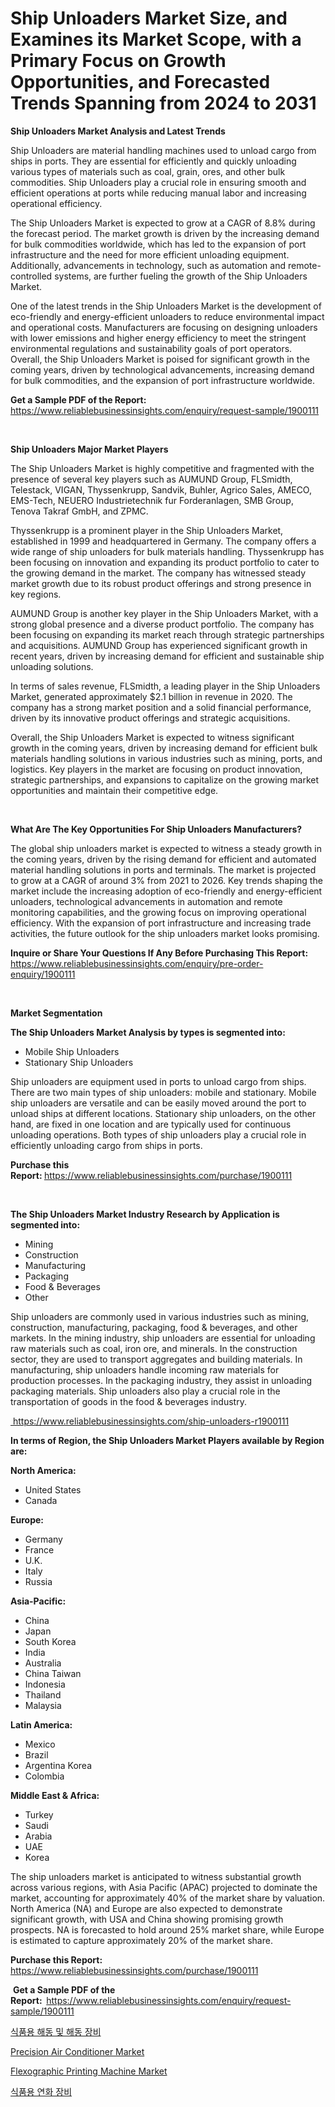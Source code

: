 <p><h1>Ship Unloaders Market Size, and Examines its Market Scope, with a Primary Focus on Growth Opportunities, and Forecasted Trends Spanning from 2024 to 2031</h1></p><p><strong>Ship Unloaders Market Analysis and Latest Trends</strong></p>
<p><p>Ship Unloaders are material handling machines used to unload cargo from ships in ports. They are essential for efficiently and quickly unloading various types of materials such as coal, grain, ores, and other bulk commodities. Ship Unloaders play a crucial role in ensuring smooth and efficient operations at ports while reducing manual labor and increasing operational efficiency.</p><p>The Ship Unloaders Market is expected to grow at a CAGR of 8.8% during the forecast period. The market growth is driven by the increasing demand for bulk commodities worldwide, which has led to the expansion of port infrastructure and the need for more efficient unloading equipment. Additionally, advancements in technology, such as automation and remote-controlled systems, are further fueling the growth of the Ship Unloaders Market.</p><p>One of the latest trends in the Ship Unloaders Market is the development of eco-friendly and energy-efficient unloaders to reduce environmental impact and operational costs. Manufacturers are focusing on designing unloaders with lower emissions and higher energy efficiency to meet the stringent environmental regulations and sustainability goals of port operators. Overall, the Ship Unloaders Market is poised for significant growth in the coming years, driven by technological advancements, increasing demand for bulk commodities, and the expansion of port infrastructure worldwide.</p></p>
<p><strong>Get a Sample PDF of the Report:&nbsp;</strong> <a href="https://www.reliablebusinessinsights.com/enquiry/request-sample/1900111">https://www.reliablebusinessinsights.com/enquiry/request-sample/1900111</a></p>
<p>&nbsp;</p>
<p><strong>Ship Unloaders Major Market Players</strong></p>
<p><p>The Ship Unloaders Market is highly competitive and fragmented with the presence of several key players such as AUMUND Group, FLSmidth, Telestack, VIGAN, Thyssenkrupp, Sandvik, Buhler, Agrico Sales, AMECO, EMS-Tech, NEUERO Industrietechnik fur Forderanlagen, SMB Group, Tenova Takraf GmbH, and ZPMC.</p><p>Thyssenkrupp is a prominent player in the Ship Unloaders Market, established in 1999 and headquartered in Germany. The company offers a wide range of ship unloaders for bulk materials handling. Thyssenkrupp has been focusing on innovation and expanding its product portfolio to cater to the growing demand in the market. The company has witnessed steady market growth due to its robust product offerings and strong presence in key regions.</p><p>AUMUND Group is another key player in the Ship Unloaders Market, with a strong global presence and a diverse product portfolio. The company has been focusing on expanding its market reach through strategic partnerships and acquisitions. AUMUND Group has experienced significant growth in recent years, driven by increasing demand for efficient and sustainable ship unloading solutions.</p><p>In terms of sales revenue, FLSmidth, a leading player in the Ship Unloaders Market, generated approximately $2.1 billion in revenue in 2020. The company has a strong market position and a solid financial performance, driven by its innovative product offerings and strategic acquisitions.</p><p>Overall, the Ship Unloaders Market is expected to witness significant growth in the coming years, driven by increasing demand for efficient bulk materials handling solutions in various industries such as mining, ports, and logistics. Key players in the market are focusing on product innovation, strategic partnerships, and expansions to capitalize on the growing market opportunities and maintain their competitive edge.</p></p>
<p>&nbsp;</p>
<p><strong>What Are The Key Opportunities For Ship Unloaders Manufacturers?</strong></p>
<p><p>The global ship unloaders market is expected to witness a steady growth in the coming years, driven by the rising demand for efficient and automated material handling solutions in ports and terminals. The market is projected to grow at a CAGR of around 3% from 2021 to 2026. Key trends shaping the market include the increasing adoption of eco-friendly and energy-efficient unloaders, technological advancements in automation and remote monitoring capabilities, and the growing focus on improving operational efficiency. With the expansion of port infrastructure and increasing trade activities, the future outlook for the ship unloaders market looks promising.</p></p>
<p><strong>Inquire or Share Your Questions If Any Before Purchasing This Report:</strong> <a href="https://www.reliablebusinessinsights.com/enquiry/pre-order-enquiry/1900111">https://www.reliablebusinessinsights.com/enquiry/pre-order-enquiry/1900111</a></p>
<p>&nbsp;</p>
<p><strong>Market Segmentation</strong></p>
<p><strong>The Ship Unloaders Market Analysis by types is segmented into:</strong></p>
<p><ul><li>Mobile Ship Unloaders</li><li>Stationary Ship Unloaders</li></ul></p>
<p><p>Ship unloaders are equipment used in ports to unload cargo from ships. There are two main types of ship unloaders: mobile and stationary. Mobile ship unloaders are versatile and can be easily moved around the port to unload ships at different locations. Stationary ship unloaders, on the other hand, are fixed in one location and are typically used for continuous unloading operations. Both types of ship unloaders play a crucial role in efficiently unloading cargo from ships in ports.</p></p>
<p><strong>Purchase this Report:&nbsp;</strong><a href="https://www.reliablebusinessinsights.com/purchase/1900111">https://www.reliablebusinessinsights.com/purchase/1900111</a></p>
<p>&nbsp;</p>
<p><strong>The Ship Unloaders Market Industry Research by Application is segmented into:</strong></p>
<p><ul><li>Mining</li><li>Construction</li><li>Manufacturing</li><li>Packaging</li><li>Food & Beverages</li><li>Other</li></ul></p>
<p><p>Ship unloaders are commonly used in various industries such as mining, construction, manufacturing, packaging, food & beverages, and other markets. In the mining industry, ship unloaders are essential for unloading raw materials such as coal, iron ore, and minerals. In the construction sector, they are used to transport aggregates and building materials. In manufacturing, ship unloaders handle incoming raw materials for production processes. In the packaging industry, they assist in unloading packaging materials. Ship unloaders also play a crucial role in the transportation of goods in the food & beverages industry.</p></p>
<p><a href="https://www.reliablebusinessinsights.com/ship-unloaders-r1900111">&nbsp;https://www.reliablebusinessinsights.com/ship-unloaders-r1900111</a></p>
<p><strong>In terms of Region, the Ship Unloaders Market Players available by Region are:</strong></p>
<p>
    <p> <strong> North America: </strong>
        <ul>
            <li>United States</li>
            <li>Canada</li>
        </ul>
        </p> 
    <p> <strong> Europe: </strong>
        <ul>
            <li>Germany</li>
            <li>France</li>
            <li>U.K.</li>
            <li>Italy</li>
            <li>Russia</li>
        </ul>
        </p> 
    <p> <strong> Asia-Pacific: </strong>
        <ul>
            <li>China</li>
            <li>Japan</li>
            <li>South Korea</li>
            <li>India</li>
            <li>Australia</li>
            <li>China Taiwan</li>
            <li>Indonesia</li>
            <li>Thailand</li>
            <li>Malaysia</li>
        </ul>
        </p> 
    <p> <strong> Latin America: </strong>
        <ul>
            <li>Mexico</li>
            <li>Brazil</li>
            <li>Argentina Korea</li>
            <li>Colombia</li>
        </ul>
        </p> 
    <p> <strong> Middle East & Africa: </strong>
        <ul>
            <li>Turkey</li>
            <li>Saudi</li>
            <li>Arabia</li>
            <li>UAE</li>
            <li>Korea</li>
        </ul>
    </p>
    </p>
<p><p>The ship unloaders market is anticipated to witness substantial growth across various regions, with Asia Pacific (APAC) projected to dominate the market, accounting for approximately 40% of the market share by valuation. North America (NA) and Europe are also expected to demonstrate significant growth, with USA and China showing promising growth prospects. NA is forecasted to hold around 25% market share, while Europe is estimated to capture approximately 20% of the market share.</p></p>
<p><strong>Purchase this Report: </strong><a href="https://www.reliablebusinessinsights.com/purchase/1900111">https://www.reliablebusinessinsights.com/purchase/1900111</a></p>
<p>&nbsp;<strong>Get a Sample PDF of the Report:&nbsp;&nbsp;</strong><a href="https://www.reliablebusinessinsights.com/enquiry/request-sample/1900111">https://www.reliablebusinessinsights.com/enquiry/request-sample/1900111</a></p>
<p><strong></strong></p>
<p><p><a href="https://github.com/lzuwsfreyoq70/Market-Research-Report-List-2/blob/main/2615074172029.md">식품용 해동 및 해동 장비</a></p><p><a href="https://github.com/Paul14Anderson63/Market-Research-Report-List-4/blob/main/precision-air-conditioner-market.md">Precision Air Conditioner Market</a></p><p><a href="https://github.com/mabutironaldo/Market-Research-Report-List-5/blob/main/flexographic-printing-machine-market.md">Flexographic Printing Machine Market</a></p><p><a href="https://github.com/marufmohassin05/Market-Research-Report-List-1/blob/main/8292810172028.md">식품용 연화 장비</a></p></p>